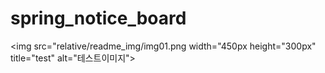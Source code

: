 # spring_notice_board

<img src="relative/readme_img/img01.png width="450px height="300px" title="test" alt="테스트이미지"></img>
